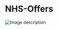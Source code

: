 # NHS-Offers

![Image description](https://drive.google.com/file/d/19ZYh4AljYKvVvqxXlUFl1wiYM5SVSjU9/view?usp=sharing)
